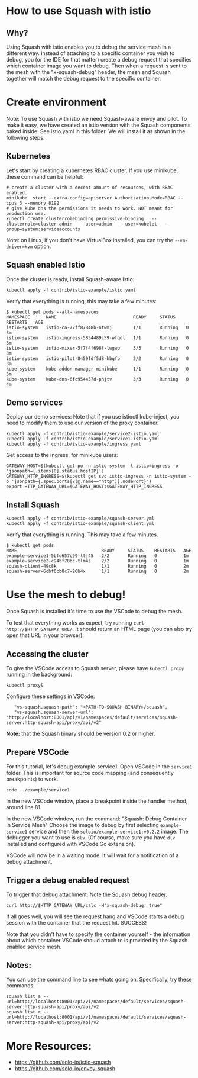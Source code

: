 
# How to use Squash with istio

## Why?
Using Squash with istio enables you to debug the service mesh in a different way. Instead of attaching to a specific container you wish to debug, you (or the IDE for that matter) create a debug request that specifies which container image you want to debug. Then when a request is sent to the mesh with the "x-squash-debug" header, the mesh and Squash together will match the debug request to the specific container.

# Create environment

Note: To use Squash with istio we need Squash-aware envoy and pilot. To make it easy, we have created an istio version with the Squash components baked inside. See istio.yaml in this folder. We will install it as shown in the following steps.

## Kubernetes

Let's start by creating a kubernetes RBAC cluster. If you use minikube, these command can be helpful:

```
# create a cluster with a decent amount of resources, with RBAC enabled.
minikube  start --extra-config=apiserver.Authorization.Mode=RBAC --cpus 3 --memory 8192
# give kube dns the permissions it needs to work. NOT meant for production use.
kubectl create clusterrolebinding permissive-binding   --clusterrole=cluster-admin   --user=admin   --user=kubelet   --group=system:serviceaccounts
```
Note: on Linux, if you don't have VirtualBox installed, you can try the `--vm-driver=kvm` option.

## Squash enabled Istio

Once the cluster is ready, install Squash-aware Istio:

```
kubectl apply -f contrib/istio-example/istio.yaml
```

Verify that everything is running, this may take a few minutes:
```
$ kubectl get pods --all-namespaces
NAMESPACE      NAME                             READY     STATUS    RESTARTS   AGE
istio-system   istio-ca-77ff87848b-ntwmj        1/1       Running   0          3m
istio-system   istio-ingress-5854489c59-wfqdl   1/1       Running   0          3m
istio-system   istio-mixer-5f7f4f696f-lwgwp     3/3       Running   0          3m
istio-system   istio-pilot-8459fdf5d8-hbgfp     2/2       Running   0          3m
kube-system    kube-addon-manager-minikube      1/1       Running   0          5m
kube-system    kube-dns-6fc954457d-phjtv        3/3       Running   0          4m
```

## Demo services

Deploy our demo services:
Note that if you use istioctl kube-inject, you need to modify them to use our version of the proxy container.
```
kubectl apply -f contrib/istio-example/service2-istio.yaml
kubectl apply -f contrib/istio-example/service1-istio.yaml
kubectl apply -f contrib/istio-example/ingress.yaml
```

Get access to the ingress. for minikube users:
```
GATEWAY_HOST=$(kubectl get po -n istio-system -l istio=ingress -o 'jsonpath={.items[0].status.hostIP}')
GATEWAY_HTTP_INGRESS=$(kubectl get svc istio-ingress -n istio-system -o 'jsonpath={.spec.ports[?(@.name=="http")].nodePort}')
export HTTP_GATEWAY_URL=$GATEWAY_HOST:$GATEWAY_HTTP_INGRESS
```

## Install Squash

```
kubectl apply -f contrib/istio-example/squash-server.yml
kubectl apply -f contrib/istio-example/squash-client.yml
```


Verify that everything is running. This may take a few minutes.
```
$ kubectl get pods
NAME                                READY     STATUS    RESTARTS   AGE
example-service1-5bfd657c99-ltj45   2/2       Running   0          1m
example-service2-c94bf78bc-tlm4s    2/2       Running   0          1m
squash-client-49c8k                 1/1       Running   0          2m
squash-server-6cbf6cb8c7-26b4x      1/1       Running   0          2m
```

# Use the mesh to debug!

Once Squash is installed it's time to use the VSCode to debug the mesh.

To test that everything works as expect, try running `curl http://$HTTP_GATEWAY_URL/`. It should return an HTML page (you can also try open that URL in your browser).

## Accessing the cluster

To give the VSCode access to Squash server, please have `kubectl proxy` running in the background:
```
kubectl proxy&
```

Configure these settings in VSCode:
```
   "vs-squash.squash-path": "<PATH-TO-SQUASH-BINARY>/squash",
   "vs-squash.squash-server-url": "http://localhost:8001/api/v1/namespaces/default/services/squash-server:http-squash-api/proxy/api/v2" 
```
**Note:** that the Squash binary should be version 0.2 or higher.

## Prepare VSCode
For this tutorial, let's debug example-service1. Open VSCode in the `service1` folder. This is important for source code mapping (and consequently breakpoints) to work.
```
code ../example/service1
```
In the new VSCode window, place a breakpoint inside the handler method, around line 81.

In the new VSCode window, run the command: "Squash: Debug Container in Service Mesh"
Choose the image to debug by first selecting `example-service1` service and then the  `soloio/example-service1:v0.2.2`  image. The debugger you want to use is `dlv`. (Of course, make sure you have `dlv` installed and configured with VSCode Go extension).

VSCode will now be in a waiting mode. It will wait for a notification of a debug attachment.

## Trigger a debug enabled request

To trigger that debug attachment: Note the Squash debug header.
```
curl http://$HTTP_GATEWAY_URL/calc -H"x-squash-debug: true"
```

If all goes well, you will see the request hang and VSCode starts a debug session with the container that the request hit.
SUCCESS!

Note that you didn't have to specify the container yourself - the information about which container VSCode should attach to is provided by the Squash enabled service mesh.

## Notes:
You can use the command line to see whats going on. Specifically, try these commands:
```
squash list a --url=http://localhost:8001/api/v1/namespaces/default/services/squash-server:http-squash-api/proxy/api/v2
squash list r --url=http://localhost:8001/api/v1/namespaces/default/services/squash-server:http-squash-api/proxy/api/v2
```

# More Resources:
- https://github.com/solo-io/istio-squash
- https://github.com/solo-io/envoy-squash

